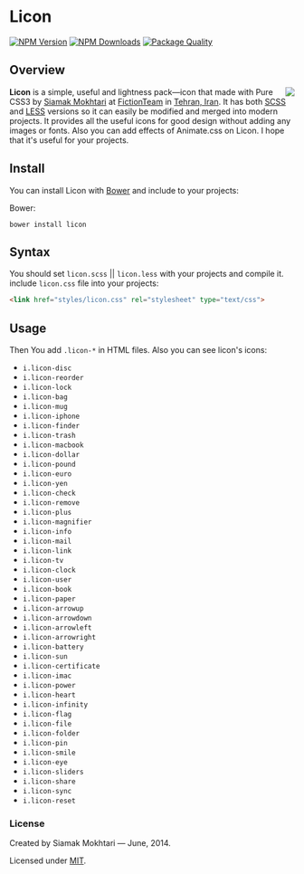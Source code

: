 # Licon

[![NPM Version](https://img.shields.io/npm/v/licon.svg?style=flat)](https://www.npmjs.com/package/licon) 
[![NPM Downloads](https://img.shields.io/npm/dm/licon.svg?style=flat)](https://www.npmjs.com/package/licon)
[![Package Quality](http://npm.packagequality.com/shield/licon.svg)](http://packagequality.com/#?package=licon)

## Overview
[<img src="http://npm.packagequality.com/badge/licon.png" align="right"/>](http://packagequality.com/#?package=licon)

**Licon** is a simple, useful and lightness pack—icon that made with Pure CSS3 by [Siamak Mokhtari](http://twitter.com/sia_mac) at [FictionTeam](http://twitter.com/fictionteam) in [Tehran, Iran](http://en.wikipedia.org/wiki/Tehran). It has both [SCSS](https://github.com/siamakmokhtari/licon/blob/master/licon.scss) and [LESS](https://github.com/siamakmokhtari/licon/blob/master/licon.less) versions so it can easily be modified and merged into modern projects. It provides all the useful icons for good design without adding any images or fonts. Also you can add effects of Animate.css on Licon. I hope that it's useful for your projects.

## Install
You can install Licon with [Bower](http://bower.io) and include to your projects:

Bower:
```
bower install licon
```

## Syntax

You should set `licon.scss` || `licon.less` with your projects and compile it. include `licon.css` file into your projects:

```html
<link href="styles/licon.css" rel="stylesheet" type="text/css">
```

## Usage 

Then You add `.licon-*` in HTML files. Also you can see licon's icons:

* `i.licon-disc`
* `i.licon-reorder`
* `i.licon-lock`
* `i.licon-bag`
* `i.licon-mug`
* `i.licon-iphone`
* `i.licon-finder`
* `i.licon-trash`
* `i.licon-macbook`
* `i.licon-dollar`
* `i.licon-pound`
* `i.licon-euro`
* `i.licon-yen`
* `i.licon-check`
* `i.licon-remove`
* `i.licon-plus`
* `i.licon-magnifier`
* `i.licon-info`
* `i.licon-mail`
* `i.licon-link`
* `i.licon-tv`
* `i.licon-clock`
* `i.licon-user`
* `i.licon-book`
* `i.licon-paper`
* `i.licon-arrowup`
* `i.licon-arrowdown`
* `i.licon-arrowleft`
* `i.licon-arrowright`
* `i.licon-battery`
* `i.licon-sun`
* `i.licon-certificate`
* `i.licon-imac`
* `i.licon-power`
* `i.licon-heart`
* `i.licon-infinity`
* `i.licon-flag`
* `i.licon-file`
* `i.licon-folder`
* `i.licon-pin`
* `i.licon-smile`
* `i.licon-eye`
* `i.licon-sliders`
* `i.licon-share`
* `i.licon-sync`
* `i.licon-reset`

### License

Created by Siamak Mokhtari — June, 2014.

Licensed under [MIT](https://github.com/siamakmokhtari/licon/blob/master/LICENSE).
